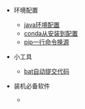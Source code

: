 - 环境配置
  - [java环境配置](docs/other/环境配置/java.md)
  - [conda从安装到配置](docs/other/环境配置/conda从安装到配置.md)
  - [pip一行命令换源](docs/other/环境配置/pip一行命令换源.md)

- 小工具
  - [bat自动提交代码](docs/other/小工具/bat自动提交代码.md)

- 装机必备软件

  

  - 

  
